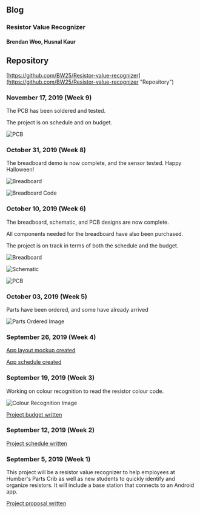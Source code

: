 ## Blog
### Resistor Value Recognizer
#### Brendan Woo, Husnal Kaur


## Repository
[https://github.com/BW25/Resistor-value-recognizer](https://github.com/BW25/Resistor-value-recognizer "Repository")

### November 17, 2019 (Week 9)
The PCB has been soldered and tested.

The project is on schedule and on budget.

![PCB](https://raw.githubusercontent.com/BW25/Resistor-value-recognizer/master/images/pcb_soldered.jpg "PCB")


### October 31, 2019 (Week 8)
The breadboard demo is now complete, and the sensor tested. Happy Halloween!

![Breadboard](https://raw.githubusercontent.com/BW25/Resistor-value-recognizer/master/images/breadboardDemo.jpg "Breadboard")

![Breadboard Code](https://raw.githubusercontent.com/BW25/Resistor-value-recognizer/master/images/breadboardDemoCode.PNG "Breadboard Code")


### October 10, 2019 (Week 6)
The breadboard, schematic, and PCB designs are now complete.

All components needed for the breadboard have also been purchased.

The project is on track in terms of both the schedule and the budget.

![Breadboard](https://raw.githubusercontent.com/BW25/Resistor-value-recognizer/master/electronics/TOFsensorDesignWPi_bb.jpg "Breadboard")

![Schematic](https://raw.githubusercontent.com/BW25/Resistor-value-recognizer/master/electronics/TOFsensorDesignWPi_schem.jpg "Schematic")

![PCB](https://raw.githubusercontent.com/BW25/Resistor-value-recognizer/master/electronics/TOFsensorDesign_pcb.jpg "PCB")


### October 03, 2019 (Week 5)
Parts have been ordered, and some have already arrived

![Parts Ordered Image](https://raw.githubusercontent.com/BW25/Resistor-value-recognizer/master/images/parts_ordered.jpg "Parts Ordered")

### September 26, 2019 (Week 4)
[App layout mockup created](https://github.com/BW25/Resistor-value-recognizer/blob/master/documentation/Software%20(Ceng%20319)/Ceng%20319%20App%20mockup%20BWoo%20HKaur.pdf "App Mockup")

[App schedule created](https://github.com/BW25/Resistor-value-recognizer/blob/master/documentation/Software%20(Ceng%20319)/Ceng319%20Project%20Schedule%20Husnal%20Brendan.pdf "App schedule")

### September 19, 2019 (Week 3)
Working on colour recognition to read the resistor colour code.

![Colour Recognition Image](https://raw.githubusercontent.com/BW25/Resistor-value-recognizer/master/images/Colour%20Recognition.PNG "Colour Recognition")

[Project budget written](https://github.com/BW25/Resistor-value-recognizer/blob/master/documentation/Hardware%20(Ceng%20317)/Ceng317%20Budget%20BWoo%202019.xlsx "Budget")

### September 12, 2019 (Week 2)
[Project schedule written](https://github.com/BW25/Resistor-value-recognizer/blob/master/documentation/Hardware%20(Ceng%20317)/Ceng317%20Project%20Schedule%20BWoo.png "Schedule")

### September 5, 2019 (Week 1)
This project will be a resistor value recognizer to help employees at Humber's Parts Crib as well as new students to quickly identify and organize resistors. It will include a base station that connects to an Android app.

[Project proposal written](https://github.com/BW25/Resistor-value-recognizer/blob/master/documentation/Hardware%20(Ceng%20317)/Ceng317_Proposal_ResistorValueRecognizer_Kaur-Woo.pdf "Proposal")
